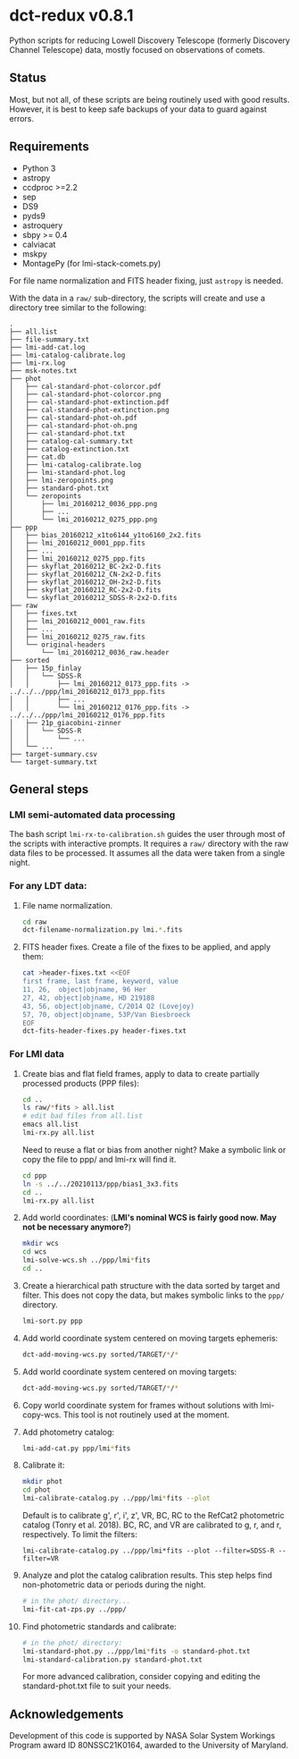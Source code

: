 # dct-redux v0.8.1
Python scripts for reducing Lowell Discovery Telescope (formerly Discovery Channel Telescope) data, mostly focused on observations of comets.

## Status
Most, but not all, of these scripts are being routinely used with good results.  However, it is best to keep safe backups of your data to guard against errors.

## Requirements
* Python 3
* astropy
* ccdproc >=2.2
* sep
* DS9
* pyds9
* astroquery
* sbpy >= 0.4
* calviacat
* mskpy
* MontagePy (for lmi-stack-comets.py)

For file name normalization and FITS header fixing, just `astropy` is needed.

With the data in a `raw/` sub-directory, the scripts will create and use a directory tree similar to the following:

```
.
├── all.list
├── file-summary.txt
├── lmi-add-cat.log
├── lmi-catalog-calibrate.log
├── lmi-rx.log
├── msk-notes.txt
├── phot
│   ├── cal-standard-phot-colorcor.pdf
│   ├── cal-standard-phot-colorcor.png
│   ├── cal-standard-phot-extinction.pdf
│   ├── cal-standard-phot-extinction.png
│   ├── cal-standard-phot-oh.pdf
│   ├── cal-standard-phot-oh.png
│   ├── cal-standard-phot.txt
│   ├── catalog-cal-summary.txt
│   ├── catalog-extinction.txt
│   ├── cat.db
│   ├── lmi-catalog-calibrate.log
│   ├── lmi-standard-phot.log
│   ├── lmi-zeropoints.png
│   ├── standard-phot.txt
│   └── zeropoints
│       ├── lmi_20160212_0036_ppp.png
│       ├── ...
│       └── lmi_20160212_0275_ppp.png
├── ppp
│   ├── bias_20160212_x1to6144_y1to6160_2x2.fits
│   ├── lmi_20160212_0001_ppp.fits
│   ├── ...
│   ├── lmi_20160212_0275_ppp.fits
│   ├── skyflat_20160212_BC-2x2-D.fits
│   ├── skyflat_20160212_CN-2x2-D.fits
│   ├── skyflat_20160212_OH-2x2-D.fits
│   ├── skyflat_20160212_RC-2x2-D.fits
│   └── skyflat_20160212_SDSS-R-2x2-D.fits
├── raw
│   ├── fixes.txt
│   ├── lmi_20160212_0001_raw.fits
│   ├── ...
│   ├── lmi_20160212_0275_raw.fits
│   └── original-headers
│       └── lmi_20160212_0036_raw.header
├── sorted
│   ├── 15p_finlay
│   │   └── SDSS-R
│   │       ├── lmi_20160212_0173_ppp.fits -> ../../../ppp/lmi_20160212_0173_ppp.fits
│   │       ├── ...
│   │       └── lmi_20160212_0176_ppp.fits -> ../../../ppp/lmi_20160212_0176_ppp.fits
│   ├── 21p_giacobini-zinner
│   │   └── SDSS-R
│   │       └── ...
│   └── ...
├── target-summary.csv
└── target-summary.txt
```

## General steps

### LMI semi-automated data processing

The bash script `lmi-rx-to-calibration.sh` guides the user through most of the scripts with interactive prompts.  It requires a `raw/` directory with the raw data files to be processed.  It assumes all the data were taken from a single night.

### For any LDT data:
1. File name normalization.
   ```bash
   cd raw
   dct-filename-normalization.py lmi.*.fits
   ```
1. FITS header fixes.  Create a file of the fixes to be applied, and apply them:
   ```bash
   cat >header-fixes.txt <<EOF
   first frame, last frame, keyword, value
   11, 26,	object|objname, 96 Her
   27, 42, object|objname, HD 219188
   43, 56, object|objname, C/2014 Q2 (Lovejoy)
   57, 70, object|objname, 53P/Van Biesbroeck
   EOF
   dct-fits-header-fixes.py header-fixes.txt
   ```
### For LMI data

1. Create bias and flat field frames, apply to data to create partially processed products (PPP files):
   ```bash
   cd ..
   ls raw/*fits > all.list
   # edit bad files from all.list
   emacs all.list
   lmi-rx.py all.list
   ```

   Need to reuse a flat or bias from another night?  Make a symbolic link or copy the file to ppp/ and lmi-rx will find it.

   ```bash
   cd ppp
   ln -s ../../20210113/ppp/bias1_3x3.fits
   cd ..
   lmi-rx.py all.list
   ```

1. Add world coordinates: (**LMI's nominal WCS is fairly good now.  May not be necessary anymore?**)

	```bash
	mkdir wcs
	cd wcs
	lmi-solve-wcs.sh ../ppp/lmi*fits
	cd ..
	```
	   
1. Create a hierarchical path structure with the data sorted by target and filter.  This does not copy the data, but makes symbolic links to the `ppp/` directory.
   ```bash
   lmi-sort.py ppp
   ```
   
1. Add world coordinate system centered on moving targets ephemeris:

	```bash
	dct-add-moving-wcs.py sorted/TARGET/*/*
	```

1. Add world coordinate system centered on moving targets:

	```bash
	dct-add-moving-wcs.py sorted/TARGET/*/*
	```

1. Copy world coordinate system for frames without solutions with lmi-copy-wcs.  This tool is not routinely used at the moment.

1. Add photometry catalog:

	```bash
	lmi-add-cat.py ppp/lmi*fits
	```

1. Calibrate it:

   ```bash
   mkdir phot
   cd phot
   lmi-calibrate-catalog.py ../ppp/lmi*fits --plot
   ```

   Default is to calibrate g', r', i', z', VR, BC, RC to the RefCat2 photometric catalog (Tonry et al. 2018).  BC, RC, and VR are calibrated to g, r, and r, respectively.  To limit the filters:

   ```
   lmi-calibrate-catalog.py ../ppp/lmi*fits --plot --filter=SDSS-R --filter=VR
   ```

1. Analyze and plot the catalog calibration results.  This step helps find non-photometric data or periods during the night.

   ```bash
   # in the phot/ directory...
   lmi-fit-cat-zps.py ../ppp/
   ```

1. Find photometric standards and calibrate:

   ```bash
   # in the phot/ directory:
   lmi-standard-phot.py ../ppp/lmi*fits -o standard-phot.txt
   lmi-standard-calibration.py standard-phot.txt
   ```

   For more advanced calibration, consider copying and editing the standard-phot.txt file to suit your needs.


## Acknowledgements

Development of this code is supported by NASA Solar System Workings Program award ID 80NSSC21K0164, awarded to the University of Maryland.